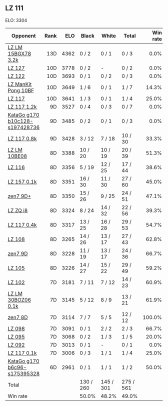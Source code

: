 ## LZ 111 ##

ELO: 3304

Opponent | Rank | ELO | Black | White | Total | Win rate
---------|-----:|----:|-------|-------|-------|-------:
[LZ LM 15BGX78 3.2k](LZ%20LM%2015BGX78%203.2k.md) | 13D | 4362 | 0 / 2 | 0 / 1 | 0 / 3 | 0.0%
[LZ 127](LZ%20127.md) | 10D | 3778 | 0 / 2 | - | 0 / 2 | 0.0%
[LZ 122](LZ%20122.md) | 10D | 3693 | 0 / 1 | 0 / 2 | 0 / 3 | 0.0%
[LZ ManKit Pong 10BF](LZ%20ManKit%20Pong%2010BF.md) | 10D | 3649 | 1 / 6 | 0 / 1 | 1 / 7 | 14.3%
[LZ 117](LZ%20117.md) | 10D | 3641 | 1 / 3 | 0 / 1 | 1 / 4 | 25.0%
[LZ 117 1.2k](LZ%20117%201.2k.md) | 9D | 3527 | 0 / 4 | 0 / 3 | 0 / 7 | 0.0%
[KataGo g170 b10c128-s197428736](KataGo%20g170%20b10c128-s197428736.md) | 9D | 3485 | 0 / 2 | 0 / 1 | 0 / 3 | 0.0%
[LZ 117 0.8k](LZ%20117%200.8k.md) | 9D | 3428 | 3 / 12 | 7 / 18 | 10 / 30 | 33.3%
[LZ LM 10BE08](LZ%20LM%2010BE08.md) | 8D | 3388 | 10 / 20 | 10 / 19 | 20 / 39 | 51.3%
[LZ 116](LZ%20116.md) | 8D | 3356 | 5 / 19 | 12 / 25 | 17 / 44 | 38.6%
[LZ 157 0.1k](LZ%20157%200.1k.md) | 8D | 3351 | 16 / 30 | 11 / 30 | 27 / 60 | 45.0%
[zen7 9D+](zen7%209D+.md) | 8D | 3350 | 15 / 26 | 9 / 25 | 24 / 51 | 47.1%
[LZ ZQ i8](LZ%20ZQ%20i8.md) | 8D | 3324 | 8 / 24 | 14 / 32 | 22 / 56 | 39.3%
[LZ 117 0.4k](LZ%20117%200.4k.md) | 8D | 3317 | 13 / 25 | 16 / 28 | 29 / 53 | 54.7%
[LZ 108](LZ%20108.md) | 8D | 3265 | 14 / 26 | 13 / 17 | 27 / 43 | 62.8%
[zen7 9D](zen7%209D.md) | 8D | 3228 | 11 / 19 | 13 / 17 | 24 / 36 | 66.7%
[LZ 105](LZ%20105.md) | 8D | 3226 | 14 / 27 | 15 / 22 | 29 / 49 | 59.2%
[LZ 102](LZ%20102.md) | 7D | 3181 | 7 / 11 | 7 / 12 | 14 / 23 | 60.9%
[LZ LM 30BOZ06 0.1k](LZ%20LM%2030BOZ06%200.1k.md) | 7D | 3145 | 5 / 12 | 8 / 9 | 13 / 21 | 61.9%
[zen7 8D](zen7%208D.md) | 7D | 3114 | 7 / 7 | 5 / 5 | 12 / 12 | 100.0%
[LZ 098](LZ%20098.md) | 7D | 3091 | 0 / 1 | 2 / 2 | 2 / 3 | 66.7%
[LZ 095](LZ%20095.md) | 7D | 3068 | 0 / 2 | 1 / 3 | 1 / 5 | 20.0%
[LZ 092](LZ%20092.md) | 7D | 3013 | 0 / 1 | - | 0 / 1 | 0.0%
[LZ 117 0.1k](LZ%20117%200.1k.md) | 7D | 3006 | 0 / 3 | 1 / 1 | 1 / 4 | 25.0%
[KataGo g170 b6c96-s175395328](KataGo%20g170%20b6c96-s175395328.md) | 6D | 2961 | 0 / 1 | 1 / 1 | 1 / 2 | 50.0%
Total | | | 130 / 260 | 145 / 301 | 275 / 561 | 
Win rate| | | 50.0% | 48.2% | 49.0% | 
